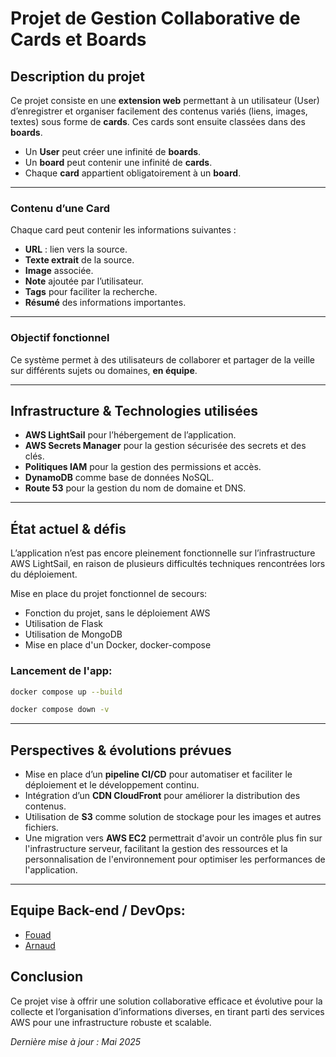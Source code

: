 # Projet de Gestion Collaborative de Cards et Boards


## Description du projet

Ce projet consiste en une **extension web** permettant à un utilisateur (User) d’enregistrer et organiser facilement des contenus variés (liens, images, textes) sous forme de **cards**. Ces cards sont ensuite classées dans des **boards**.

- Un **User** peut créer une infinité de **boards**.
- Un **board** peut contenir une infinité de **cards**.
- Chaque **card** appartient obligatoirement à un **board**.

---

### Contenu d’une Card

Chaque card peut contenir les informations suivantes :

- **URL** : lien vers la source.
- **Texte extrait** de la source.
- **Image** associée.
- **Note** ajoutée par l’utilisateur.
- **Tags** pour faciliter la recherche.
- **Résumé** des informations importantes.

---

### Objectif fonctionnel

Ce système permet à des utilisateurs de collaborer et partager de la veille sur différents sujets ou domaines, **en équipe**.

---

## Infrastructure & Technologies utilisées

- **AWS LightSail** pour l’hébergement de l’application.
- **AWS Secrets Manager** pour la gestion sécurisée des secrets et des clés.
- **Politiques IAM** pour la gestion des permissions et accès.
- **DynamoDB** comme base de données NoSQL.
- **Route 53** pour la gestion du nom de domaine et DNS.

---

## État actuel & défis

L’application n’est pas encore pleinement fonctionnelle sur l’infrastructure AWS LightSail, en raison de plusieurs difficultés techniques rencontrées lors du déploiement.

Mise en place du projet fonctionnel de secours:
- Fonction du projet, sans le déploiement AWS
- Utilisation de Flask
- Utilisation de MongoDB
- Mise en place d'un Docker, docker-compose

### Lancement  de l'app: 
```bash
docker compose up --build
```
```bash
docker compose down -v
```
---

## Perspectives & évolutions prévues

- Mise en place d’un **pipeline CI/CD** pour automatiser et faciliter le déploiement et le développement continu.
- Intégration d’un **CDN CloudFront** pour améliorer la distribution des contenus.
- Utilisation de **S3** comme solution de stockage pour les images et autres fichiers.
- Une migration vers **AWS EC2** permettrait d'avoir un contrôle plus fin sur l'infrastructure serveur, facilitant la gestion des ressources et la personnalisation de l'environnement pour optimiser les performances de l'application.

---
## Equipe Back-end / DevOps: 
- [Fouad](https://github.com/fouuuadi)
- [Arnaud](https://github.com/Jeck0v)


## Conclusion

Ce projet vise à offrir une solution collaborative efficace et évolutive pour la collecte et l’organisation d’informations diverses, en tirant parti des services AWS pour une infrastructure robuste et scalable.



*Dernière mise à jour : Mai 2025*


